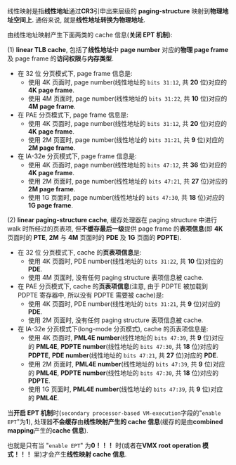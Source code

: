 
线性映射是指**线性地址**通过**CR3**引申出来层级的 **paging-structure** 映射到**物理地址空间上**. 通俗来说, 就是**线性地址转换为物理地址**.

由线性地址映射产生下面两类的 cache 信息(**关闭 EPT 机制**):

(1) **linear TLB cache**, 包括了**线性地址**中 **page number** 对应的**物理 page frame** 及 page frame 的**访问权限**与**内存类型**.

* 在 32 位 分页模式下, page frame 信息是:
  * 使用 4K 页面时, page number(线性地址的 `bits 31:12`, 共 **20** 位)对应的 **4K page frame**.
  * 使用 4M 页面时, page number(线性地址的 `bits 31:22`, 共 **10** 位)对应的 **4M page frame**.
* 在 PAE 分页模式下, page frame 信息是:
  * 使用 4K 页面时, page number(线性地址的 `bits 31:12`, 共 **20** 位)对应的 **4K page frame**.
  * 使用 2M 页面时, page number(线性地址的 `bits 31:21`, 共 **9** 位)对应的 **2M page frame**.
* 在 IA-32e 分页模式下, page frame 信息是:
  * 使用 4K 页面时, page number(线性地址的 `bits 47:12`, 共 **36** 位)对应的 **4K page frame**.
  * 使用 2M 页面时, page number(线性地址的 `bits 47:21`, 共 **27** 位)对应的 **2M page frame**.
  * 使用 1G 页面时, page number(线性地址的 `bits 47:30`, 共 **18** 位)对应的 **1G page frame**.

(2) **linear paging-structure cache**, 缓存处理器在 paging structure 中进行 walk 时所经过的页表项, 但**不缓存最后一级**提供 page frame 的**表项信息**(即 **4K** 页面时的 **PTE**, **2M** 与 **4M** 页面时的 **PDE** 及 **1G** 页面的 **PDPTE**).

* 在 32 位 分页模式下, cache 的**页表项信息**是:
  * 使用 4K 页面时, PDE number(线性地址的 `bits 31:22`, 共 **10** 位)对应的 **PDE**.
  * 使用 4M 页面时, 没有任何 paging structure 表项信息被 cache.
* 在 PAE 分页模式下, cache 的**页表项信息**(注意, 由于 PDPTE 被加载到 PDPTE 寄存器中, 所以没有 PDPTE 需要被 cache)是:
  * 使用 4K 页面时, PDE number(线性地址的 `bits 31:21`, 共 **9** 位)对应的 **PDE**.
  * 使用 2M 页面时, 没有任何 paging structure 表项信息被 cache.
* 在 IA-32e 分页模式下(long-mode 分页模式), cache 的页表项信息是:
  * 使用 4K 页面时, **PML4E number**(线性地址的 `bits 47:39`, 共 **9** 位)对应的 **PML4E**, **PDPTE number**(线性地址的 `bits 47:30`, 共 **18** 位)对应的 **PDPTE**, **PDE number**(线性地址的 `bits 47:21`, 共 **27** 位)对应的 **PDE**.
  * 使用 2M 页面时, **PML4E number**(线性地址的 `bits 47:39`, 共 **9** 位)对应的 **PML4E**, **PDPTE number**(线性地址的 `bits 47:30`, 共 **18** 位)对应的 **PDPTE**.
  * 使用 1G 页面时, **PML4E number**(线性地址的 `bits 47:39`, 共 **9** 位)对应的 **PML4E**.

当**开启 EPT 机制**时(`secondary processor-based VM-execution`字段的"`enable EPT`"为**1**), 处理器**不会缓存**由**线性映射产生的 cache 信息**(缓存的是由**combined mapping**产生的**cache 信息**).

也就是只有当 "`enable EPT`" 为**0！！！** 时(或者在**VMX root operation 模式！！！** 里)才会产生**线性映射 cache 信息**.
